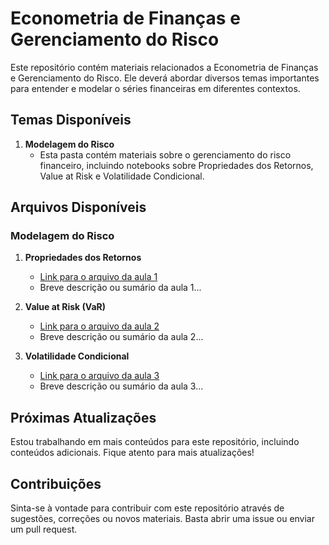 # Econometria de Finanças e Gerenciamento do Risco

Este repositório contém materiais relacionados a Econometria de Finanças e Gerenciamento do Risco. Ele deverá abordar diversos temas importantes para entender e modelar o séries financeiras em diferentes contextos.

## Temas Disponíveis

1. **Modelagem do Risco**
   - Esta pasta contém materiais sobre o gerenciamento do risco financeiro, incluindo notebooks sobre Propriedades dos Retornos, Value at Risk e Volatilidade Condicional.


## Arquivos Disponíveis

### Modelagem do Risco

1. **Propriedades dos Retornos**
   - [Link para o arquivo da aula 1](modelagem-do-risco/propriedades_retornos.pdf)
   - Breve descrição ou sumário da aula 1...

2. **Value at Risk (VaR)**
   - [Link para o arquivo da aula 2](modelagem-do-risco/value_at_risk.pdf)
   - Breve descrição ou sumário da aula 2...

3. **Volatilidade Condicional**
   - [Link para o arquivo da aula 3](modelagem-do-risco/volatilidade_condicional.pdf)
   - Breve descrição ou sumário da aula 3...

## Próximas Atualizações

Estou trabalhando em mais conteúdos para este repositório, incluindo conteúdos adicionais. Fique atento para mais atualizações!

## Contribuições

Sinta-se à vontade para contribuir com este repositório através de sugestões, correções ou novos materiais. Basta abrir uma issue ou enviar um pull request.
